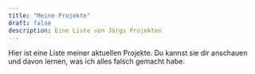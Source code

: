```yaml
---
title: "Meine Projekte"
draft: false
description: Eine Liste von Jörgs Projekten
---
```


Hier ist eine Liste meiner aktuellen Projekte. Du kannst sie dir anschauen und davon lernen, was ich alles falsch gemacht habe.